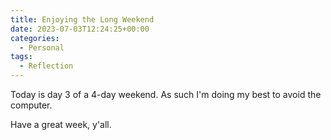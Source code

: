 ```yaml
---
title: Enjoying the Long Weekend
date: 2023-07-03T12:24:25+00:00
categories:
  - Personal
tags:
  - Reflection
---
```


Today is day 3 of a 4-day weekend. As such I'm doing my best to avoid the computer.

Have a great week, y'all.